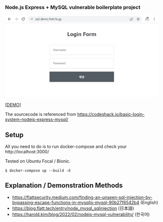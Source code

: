 ### Node.js Express + MySQL vulnerable boilerplate project

![demo_image](./demo.png)

[[DEMO](https://sqli.demo.flatt.fe.gy/)]

The sourcecode is referenced from https://codeshack.io/basic-login-system-nodejs-express-mysql/

## Setup

All you need to do is to run docker-compose and check your http://localhost:3000/

Tested on Ubuntu Focal / Bionic.

```
$ docker-compose up --build -d
```

## Explanation / Demonstration Methods

* https://flattsecurity.medium.com/finding-an-unseen-sql-injection-by-bypassing-escape-functions-in-mysqljs-mysql-90b27f6542b4 (English)
* https://blog.flatt.tech/entry/node_mysql_sqlinjection (日本語)
* https://harold.kim/blog/2022/02/nodejs-mysql-vulnerability/ (한국어)

